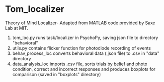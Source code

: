 # Tom_localizer

Theory of Mind Localizer- Adapted from MATLAB code provided by Saxe Lab at MIT.

1. tom_loc.py runs task/localizer in PsychoPy, saving json file to directory "behavioral"
2. utils.py contains flicker function for photodiode recording of events
3. behav_process_loc converts behavioral data (.json file) to .csv in "data" directory
4. data_analysis_loc imports .csv file, sorts trials by belief and photo condition, correct and incorrect responses and produces boxplots for comparison (saved in "boxplots" directory)
